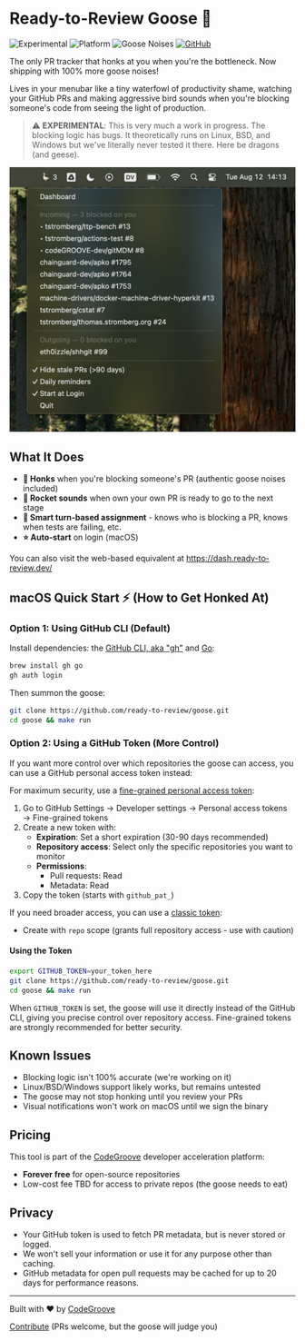 # Ready-to-Review Goose 🪿

![Experimental](https://img.shields.io/badge/status-experimental-orange)
![Platform](https://img.shields.io/badge/platform-macOS%20%7C%20Linux%20%7C%20BSD%20%7C%20Windows-blue)
![Goose Noises](https://img.shields.io/badge/goose%20noises-100%25%20more-green)
[![GitHub](https://img.shields.io/github/stars/ready-to-review/goose?style=social)](https://github.com/ready-to-review/goose)

The only PR tracker that honks at you when you're the bottleneck. Now shipping with 100% more goose noises!

Lives in your menubar like a tiny waterfowl of productivity shame, watching your GitHub PRs and making aggressive bird sounds when you're blocking someone's code from seeing the light of production.

> ⚠️ **EXPERIMENTAL**: This is very much a work in progress. The blocking logic has bugs. It theoretically runs on Linux, BSD, and Windows but we've literally never tested it there. Here be dragons (and geese).

![PR Menubar Screenshot](media/screenshot.png)

## What It Does

- **🪿 Honks** when you're blocking someone's PR (authentic goose noises included)
- **🚀 Rocket sounds** when own your own PR is ready to go to the next stage
- **🧠 Smart turn-based assignment** - knows who is blocking a PR, knows when tests are failing, etc.
- **⭐ Auto-start** on login (macOS)

You can also visit the web-based equivalent at https://dash.ready-to-review.dev/

## macOS Quick Start ⚡ (How to Get Honked At)

### Option 1: Using GitHub CLI (Default)

Install dependencies: the [GitHub CLI, aka "gh"](https://cli.github.com/) and [Go](https://go.dev/):

```bash
brew install gh go
gh auth login
```

Then summon the goose:

```bash
git clone https://github.com/ready-to-review/goose.git
cd goose && make run
```

### Option 2: Using a GitHub Token (More Control)

If you want more control over which repositories the goose can access, you can use a GitHub personal access token instead:

For maximum security, use a [fine-grained personal access token](https://github.com/settings/personal-access-tokens/new):

1. Go to GitHub Settings → Developer settings → Personal access tokens → Fine-grained tokens
2. Create a new token with:
   - **Expiration**: Set a short expiration (30-90 days recommended)
   - **Repository access**: Select only the specific repositories you want to monitor
   - **Permissions**:
     - Pull requests: Read
     - Metadata: Read
3. Copy the token (starts with `github_pat_`)

If you need broader access, you can use a [classic token](https://github.com/settings/tokens):
- Create with `repo` scope (grants full repository access - use with caution)

#### Using the Token

```bash
export GITHUB_TOKEN=your_token_here
git clone https://github.com/ready-to-review/goose.git
cd goose && make run
```

When `GITHUB_TOKEN` is set, the goose will use it directly instead of the GitHub CLI, giving you precise control over repository access. Fine-grained tokens are strongly recommended for better security.

## Known Issues

- Blocking logic isn't 100% accurate (we're working on it)
- Linux/BSD/Windows support likely works, but remains untested
- The goose may not stop honking until you review your PRs
- Visual notifications won't work on macOS until we sign the binary

## Pricing

This tool is part of the [CodeGroove](https://codegroove.dev) developer acceleration platform:
- **Forever free** for open-source repositories
- Low-cost fee TBD for access to private repos (the goose needs to eat)

## Privacy

- Your GitHub token is used to fetch PR metadata, but is never stored or logged.
- We won't sell your information or use it for any purpose other than caching.
- GitHub metadata for open pull requests may be cached for up to 20 days for performance reasons.

---

Built with ❤️ by [CodeGroove](https://codegroove.dev/products/)

[Contribute](https://github.com/ready-to-review/goose) (PRs welcome, but the goose will judge you)
